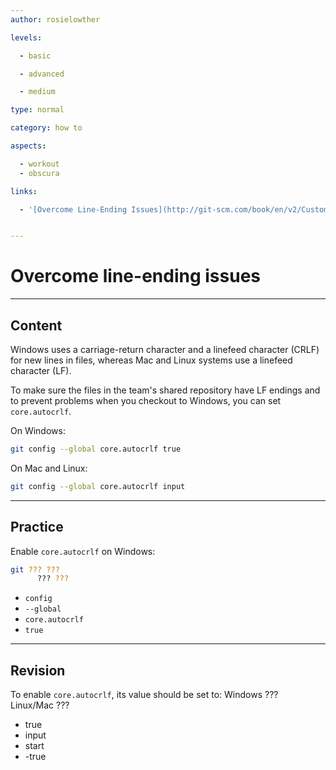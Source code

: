 ```yaml
---
author: rosielowther

levels:

  - basic

  - advanced

  - medium

type: normal

category: how to

aspects:

  - workout
  - obscura

links:

  - '[Overcome Line-Ending Issues](http://git-scm.com/book/en/v2/Customizing-Git-Git-Configuration#_formatting_and_whitespace){website}'


---
```


# Overcome line-ending issues

---
## Content

Windows uses a carriage-return character and a linefeed character (CRLF) for new lines in files, whereas Mac and Linux systems use a linefeed character (LF).

To make sure the files in the team's shared repository have LF endings and to prevent problems when you checkout to Windows, you can set `core.autocrlf`.

On Windows:
```bash
git config --global core.autocrlf true
```
On Mac and Linux:
```bash
git config --global core.autocrlf input
```

---
## Practice

Enable `core.autocrlf` on Windows:
```bash
git ??? ???
      ??? ???
```

* `config`
* `--global`
* `core.autocrlf`
* `true`

---
## Revision

To enable `core.autocrlf`, its value should be set to:
Windows   ???  
Linux/Mac   ???  


* true
* input
* start
* -true
 
